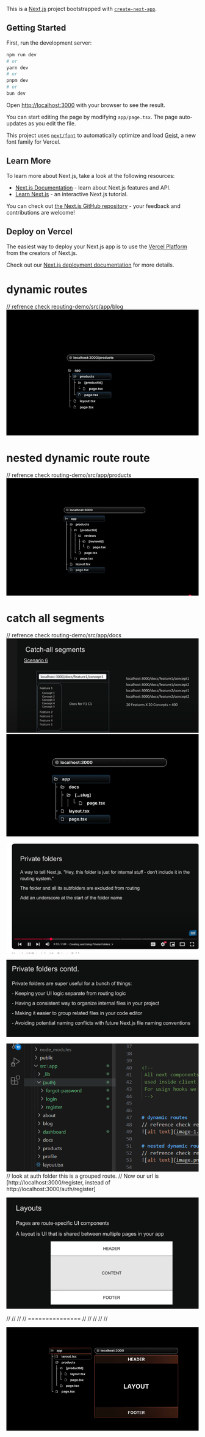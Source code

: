 This is a [Next.js](https://nextjs.org) project bootstrapped with [`create-next-app`](https://nextjs.org/docs/app/api-reference/cli/create-next-app).

## Getting Started

First, run the development server:

```bash
npm run dev
# or
yarn dev
# or
pnpm dev
# or
bun dev
```

Open [http://localhost:3000](http://localhost:3000) with your browser to see the result.

You can start editing the page by modifying `app/page.tsx`. The page auto-updates as you edit the file.

This project uses [`next/font`](https://nextjs.org/docs/app/building-your-application/optimizing/fonts) to automatically optimize and load [Geist](https://vercel.com/font), a new font family for Vercel.

## Learn More

To learn more about Next.js, take a look at the following resources:

- [Next.js Documentation](https://nextjs.org/docs) - learn about Next.js features and API.
- [Learn Next.js](https://nextjs.org/learn) - an interactive Next.js tutorial.

You can check out [the Next.js GitHub repository](https://github.com/vercel/next.js) - your feedback and contributions are welcome!

## Deploy on Vercel

The easiest way to deploy your Next.js app is to use the [Vercel Platform](https://vercel.com/new?utm_medium=default-template&filter=next.js&utm_source=create-next-app&utm_campaign=create-next-app-readme) from the creators of Next.js.

Check out our [Next.js deployment documentation](https://nextjs.org/docs/app/building-your-application/deploying) for more details.



<!--
 All next components are server side by default and they cannot use hooks hooks are only 
 used inside client component. 
 For usign hooks we need to use 'use client' on top of component
 -->

<!--
 youtube playlist => https://www.youtube.com/watch?v=OldUurB0Wx8&list=PLC3y8-rFHvwhIEc4I4YsRz5C7GOBnxSJY&index=18
-->

# dynamic routes  
// refrence check reouting-demo/src/app/blog
![alt text](image-1.png)

# nested dynamic route route
// refrence check routing-demo/src/app/products
![alt text](image.png)

# catch all segments 
// refrence check routing-demo/src/app/docs
![alt text](image-2.png)
![alt text](image-3.png)

<!-- privare folder  -->
![alt text](image-4.png)

![alt text](image-5.png)


<!-- routes group -->
![alt text](image-6.png) // look at auth folder this is a grouped route. 
// Now our url is [http://localhost:3000/register, instead of http://localhost:3000/auth/register]

<!-- Layout -->
![alt text](image-7.png)

// // // // =============== // // // // // 
<!-- nested layout look in products folder "routing-demo/src/app/products/[productId]" -->
![alt text](image-8.png)
